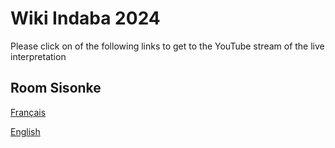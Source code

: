 # Wiki Indaba 2024

Please click on of the following links to get to the YouTube stream of the live interpretation


## Room Sisonke

[Français](https://www.youtube.com/watch?v=GfCryDPrEuQ) 

[English](https://www.youtube.com/watch?v=_HT9yCB8FxA)








